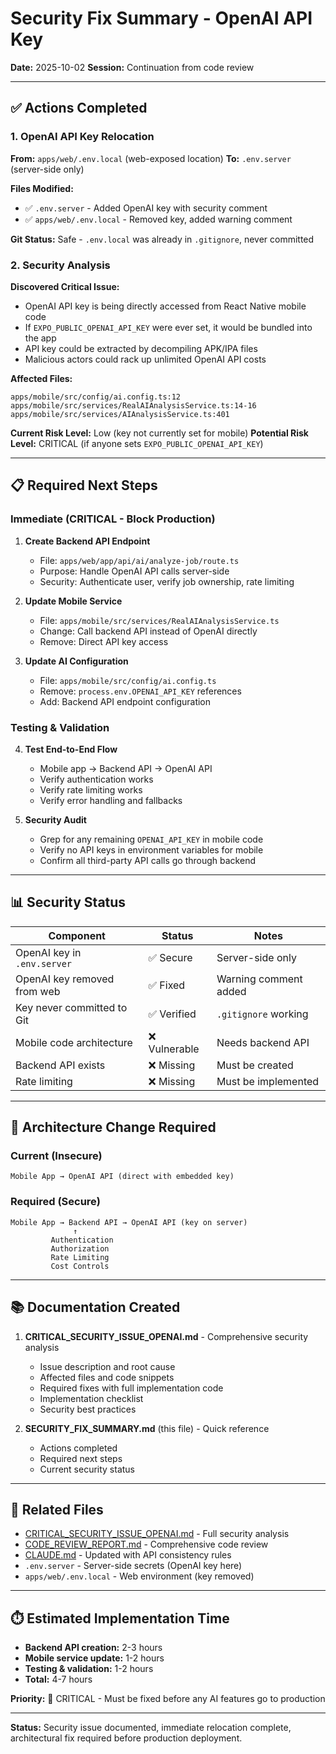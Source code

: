 # Security Fix Summary - OpenAI API Key

**Date:** 2025-10-02
**Session:** Continuation from code review

---

## ✅ Actions Completed

### 1. OpenAI API Key Relocation

**From:** `apps/web/.env.local` (web-exposed location)
**To:** `.env.server` (server-side only)

**Files Modified:**
- ✅ `.env.server` - Added OpenAI key with security comment
- ✅ `apps/web/.env.local` - Removed key, added warning comment

**Git Status:** Safe - `.env.local` was already in `.gitignore`, never committed

### 2. Security Analysis

**Discovered Critical Issue:**
- OpenAI API key is being directly accessed from React Native mobile code
- If `EXPO_PUBLIC_OPENAI_API_KEY` were ever set, it would be bundled into the app
- API key could be extracted by decompiling APK/IPA files
- Malicious actors could rack up unlimited OpenAI API costs

**Affected Files:**
```
apps/mobile/src/config/ai.config.ts:12
apps/mobile/src/services/RealAIAnalysisService.ts:14-16
apps/mobile/src/services/AIAnalysisService.ts:401
```

**Current Risk Level:** Low (key not currently set for mobile)
**Potential Risk Level:** CRITICAL (if anyone sets `EXPO_PUBLIC_OPENAI_API_KEY`)

---

## 📋 Required Next Steps

### Immediate (CRITICAL - Block Production)

1. **Create Backend API Endpoint**
   - File: `apps/web/app/api/ai/analyze-job/route.ts`
   - Purpose: Handle OpenAI API calls server-side
   - Security: Authenticate user, verify job ownership, rate limiting

2. **Update Mobile Service**
   - File: `apps/mobile/src/services/RealAIAnalysisService.ts`
   - Change: Call backend API instead of OpenAI directly
   - Remove: Direct API key access

3. **Update AI Configuration**
   - File: `apps/mobile/src/config/ai.config.ts`
   - Remove: `process.env.OPENAI_API_KEY` references
   - Add: Backend API endpoint configuration

### Testing & Validation

4. **Test End-to-End Flow**
   - Mobile app → Backend API → OpenAI API
   - Verify authentication works
   - Verify rate limiting works
   - Verify error handling and fallbacks

5. **Security Audit**
   - Grep for any remaining `OPENAI_API_KEY` in mobile code
   - Verify no API keys in environment variables for mobile
   - Confirm all third-party API calls go through backend

---

## 📊 Security Status

| Component | Status | Notes |
|-----------|--------|-------|
| OpenAI key in `.env.server` | ✅ Secure | Server-side only |
| OpenAI key removed from web | ✅ Fixed | Warning comment added |
| Key never committed to Git | ✅ Verified | `.gitignore` working |
| Mobile code architecture | ❌ Vulnerable | Needs backend API |
| Backend API exists | ❌ Missing | Must be created |
| Rate limiting | ❌ Missing | Must be implemented |

---

## 🎯 Architecture Change Required

### Current (Insecure)
```
Mobile App → OpenAI API (direct with embedded key)
```

### Required (Secure)
```
Mobile App → Backend API → OpenAI API (key on server)
              ↑
         Authentication
         Authorization
         Rate Limiting
         Cost Controls
```

---

## 📚 Documentation Created

1. **CRITICAL_SECURITY_ISSUE_OPENAI.md** - Comprehensive security analysis
   - Issue description and root cause
   - Affected files and code snippets
   - Required fixes with full implementation code
   - Implementation checklist
   - Security best practices

2. **SECURITY_FIX_SUMMARY.md** (this file) - Quick reference
   - Actions completed
   - Required next steps
   - Current security status

---

## 🔗 Related Files

- [CRITICAL_SECURITY_ISSUE_OPENAI.md](./CRITICAL_SECURITY_ISSUE_OPENAI.md) - Full security analysis
- [CODE_REVIEW_REPORT.md](./CODE_REVIEW_REPORT.md) - Comprehensive code review
- [CLAUDE.md](./CLAUDE.md) - Updated with API consistency rules
- `.env.server` - Server-side secrets (OpenAI key here)
- `apps/web/.env.local` - Web environment (key removed)

---

## ⏱️ Estimated Implementation Time

- **Backend API creation:** 2-3 hours
- **Mobile service update:** 1-2 hours
- **Testing & validation:** 1-2 hours
- **Total:** 4-7 hours

**Priority:** 🔴 CRITICAL - Must be fixed before any AI features go to production

---

**Status:** Security issue documented, immediate relocation complete, architectural fix required before production deployment.
